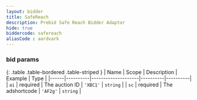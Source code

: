 ```yaml
---
layout: bidder
title: SafeReach
description: Prebid Safe Reach Bidder Adaptor
hide: true
biddercode: safereach
aliasCode : aardvark
---
```


### bid params

{: .table .table-bordered .table-striped }
| Name | Scope    | Description        | Example  | Type     |
|------|----------|--------------------|----------|----------|
| `ai` | required | The auction ID     | `'XBC1'` | `string` |
| `sc` | required | The adshortcode    | `'AF2g'` | `string` |
